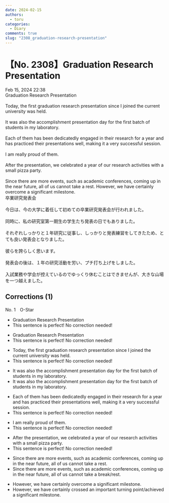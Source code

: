 ```yaml
---
date: 2024-02-15
authors:
  - toru
categories:
  - Diary
comments: true
slug: "2308_graduation-research-presentation"
---
```


# 【No. 2308】Graduation Research Presentation
<div class="date">Feb 15, 2024 22:38</div>
<div id="post"><div id="body_show_ori">
Graduation Research Presentation<br/><br/>Today, the first graduation research presentation since I joined the current university was held.<br/><br/>It was also the accomplishment presentation day for the first batch of students in my laboratory.<br/><br/>Each of them has been dedicatedly engaged in their research for a year and has practiced their presentations well, making it a very successful session.<br/><br/>I am really proud of them.<br/><br/>After the presentation, we celebrated a year of our research activities with a small pizza party.<br/><br/>Since there are more events, such as academic conferences, coming up in the near future, all of us cannot take a rest. However, we have certainly overcome a significant milestone.
</div></div>

<!-- more -->

<div id="post_ja"><div id="body_show_mo">
卒業研究発表会<br/><br/>今日は、今の大学に着任して初めての卒業研究発表会が行われました。<br/><br/>同時に、私の研究室第一期生の学生たち発表の日でもありました。<br/><br/>それぞれしっかりと１年研究に従事し、しっかりと発表練習をしてきたため、とても良い発表会となりました。<br/><br/>彼らを誇らしく思います。<br/><br/>発表会の後は、１年の研究活動を労い、プチ打ち上げをしました。<br/><br/>入試業務や学会が控えているのでゆっくり休むことはできませんが、大きな山場を一つ越えました。
</div></div>

## Corrections (1)
<div id="block"><div class="first_name"> No. 1　<span class="just_name">O-Star</span></div><div id="block2">
<ul class="correction_field">
<li class="incorrect">Graduation Research Presentation</li>
<li class="corrected perfect">This sentence is perfect! No correction needed!</li>
</ul>
<ul class="correction_field">
<li class="incorrect">Graduation Research Presentation</li>
<li class="corrected perfect">This sentence is perfect! No correction needed!</li>
</ul>
<ul class="correction_field">
<li class="incorrect">Today, the first graduation research presentation since I joined the current university was held.</li>
<li class="corrected perfect">This sentence is perfect! No correction needed!</li>
</ul>
<ul class="correction_field">
<li class="incorrect">It was also the accomplishment presentation day for the first batch of students in my laboratory.</li>
<li class="corrected correct">
It was also<span class="f_gray"> the </span>accomplishment presentation day for the first batch of students in my laboratory.
</li>
</ul>
<ul class="correction_field">
<li class="incorrect">Each of them has been dedicatedly engaged in their research for a year and has practiced their presentations well, making it a very successful session.</li>
<li class="corrected perfect">This sentence is perfect! No correction needed!</li>
</ul>
<ul class="correction_field">
<li class="incorrect">I am really proud of them.</li>
<li class="corrected perfect">This sentence is perfect! No correction needed!</li>
</ul>
<ul class="correction_field">
<li class="incorrect">After the presentation, we celebrated a year of our research activities with a small pizza party.</li>
<li class="corrected perfect">This sentence is perfect! No correction needed!</li>
</ul>
<ul class="correction_field">
<li class="incorrect">Since there are more events, such as academic conferences, coming up in the near future, all of us cannot take a rest.</li>
<li class="corrected correct">
Since there are more events, such as academic conferences, coming up in the near future, all of us cannot take a <span class="f_blue">break/rest</span>.
</li>
</ul>
<ul class="correction_field">
<li class="incorrect">However, we have certainly overcome a significant milestone.</li>
<li class="corrected correct">
However, we have certainly <span class="f_blue">crossed an important turning point/achieved a significant milestone</span>.
</li>
</ul>
</div></div>

